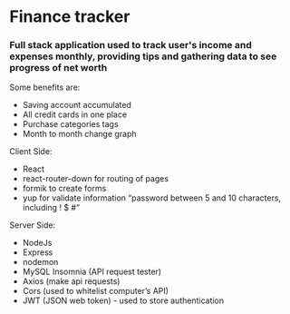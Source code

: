 <h1>Finance tracker</h1>

<h3>Full stack application used to track user's income and expenses monthly, providing tips and gathering data to see progress of net worth</h3>

Some benefits are:
<ul>
<li>Saving account accumulated</li>
<li>All credit cards in one place</li>  
<li>Purchase categories tags</li>
<li>Month to month change graph</li>
</ul>

Client Side:


<ul>
<li>React</li>
<li>react-router-down for routing of pages</li>
<li>formik to create forms</li>
<li>yup for validate information “password between 5 and 10 characters, including ! $ #” </li>
</ul>
Server Side:
<ul>
<li>NodeJs</li>
<li>Express</li>
<li>nodemon</li>
<li>MySQL Insomnia (API request tester)</li>
<li>Axios (make api requests)</li>
<li>Cors (used to whitelist computer’s API)</li>
<li>JWT (JSON web token) - used to store authentication</li>
</ul>

